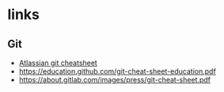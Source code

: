 # links

## Git

* [Atlassian git cheatsheet](https://www.atlassian.com/git/tutorials/atlassian-git-cheatsheet)
* https://education.github.com/git-cheat-sheet-education.pdf
* https://about.gitlab.com/images/press/git-cheat-sheet.pdf
